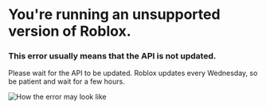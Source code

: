 # You're running an unsupported version of Roblox.

### This error usually means that the API is not updated.

Please wait for the API to be updated. Roblox updates every Wednesday, so be patient and wait for a few hours.

![How the error may look like](../../.gitbook/assets/RobloxPlayerBeta\_ayyLLEviS0.png)

